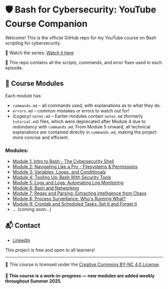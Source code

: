 # 🛡️ Bash for Cybersecurity: YouTube Course Companion

Welcome! This is the official GitHub repo for my YouTube course on Bash scripting for cybersecurity.

🎥 Watch the series: [Watch it here](https://www.youtube.com/watch?v=6QyjFj5dRVE&list=PLGPhFvIx6g8hdTP3fj2GV7qeISOUjYknL)

📂 This repo contains all the scripts, commands, and error fixes used in each episode.

## 📘 Course Modules

Each module has:
- `commands.md` – all commands used, with explanations as to what they do.
- `errors.md` – common mistakes or errors to watch out for!
- *(Legacy)* `notes.md` – Earlier modules contain `notes.md` (formerly `tutorial.md`) files, which were deprecated after Module 4 due to redundancy with `commands.md`. From Module 5 onward, all technical explanations are contained directly in `commands.md`, making the project more concise and efficient.


### Modules:
- [Module 1: Intro to Bash - The Cybersecurity Shell](./Module%201:%20Intro%20to%20Bash%20-%20The%20Cybersecurity%20Shell/)
- [Module 2: Navigating Like a Pro - Filesystems & Permissions](./Module%202%3A%20Navigating%20Like%20a%20Pro%20-%20Filesystems%20%26%20Permissions)
- [Module 3: Variables, Loops, and Conditionals](./Module%203:%20Variables,%20Loops,%20and%20Conditionals:%20Building%20Logic%20for%20Defense/)
- [Module 4: Tooling Up: Bash With Security Tools](https://github.com/zominy/bash-cybersecurity-course/tree/main/Module%204%3A%20%20Tooling%20Up%3A%20Bash%20with%20Security%20Tools)
- [Module 5: Logs and Logs: Automating Log Monitoring](https://github.com/zominy/bash-cybersecurity-course/tree/main/Module%205%3A%20Logs%20and%20Logs%3A%20Automating%20Log%20Monitoring)
- [Module 6: Bash and Networking](https://github.com/zominy/bash-cybersecurity-course/tree/main/Module%206%3A%20Bash%20and%20Networking)
- [Module 7: Regex and Parsing: Extracting Intelligence from Chaos](https://github.com/zominy/bash-cybersecurity-course/tree/main/Module%207%3A%20Regex%20and%20Parsing%3A%20Extracting%20Intelligence%20from%20Chaos)
- [Module 8: Process Surveillance: Who's Running What?](https://github.com/zominy/bash-cybersecurity-course/tree/main/Module%208%3A%20Process%20Surveillance%3A%20Who%E2%80%99s%20Running%20What%3F)
- [Module 9: Crontab and Scheduled Tasks: Set It and Forget It](https://github.com/zominy/bash-cybersecurity-course/tree/main/Module%209%3A%20Crontab%20and%20Scheduled%20Tasks%3A%20Set%20It%20and%20Forget%20It)
- ... (coming soon...)

## 📬 Contact
- [LinkedIn](https://www.linkedin.com/in/max-zominy-85ba92310/)

This project is free and open to all learners!

---
📄 This course is licensed under the [Creative Commons BY-NC 4.0 License](https://creativecommons.org/licenses/by-nc/4.0/).

#### 🚧 This course is a work-in-progress — new modules are added weekly throughout Summer 2025.
